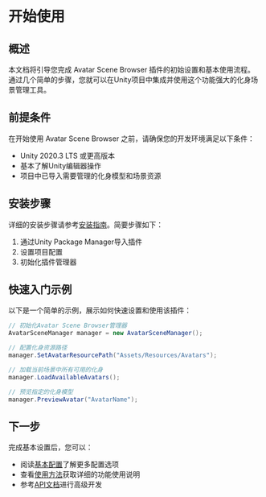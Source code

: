 # 开始使用

## 概述

本文档将引导您完成 Avatar Scene Browser 插件的初始设置和基本使用流程。通过几个简单的步骤，您就可以在Unity项目中集成并使用这个功能强大的化身场景管理工具。

## 前提条件

在开始使用 Avatar Scene Browser 之前，请确保您的开发环境满足以下条件：

- Unity 2020.3 LTS 或更高版本
- 基本了解Unity编辑器操作
- 项目中已导入需要管理的化身模型和场景资源

## 安装步骤

详细的安装步骤请参考[安装指南](installation.md)。简要步骤如下：

1. 通过Unity Package Manager导入插件
2. 设置项目配置
3. 初始化插件管理器

## 快速入门示例

以下是一个简单的示例，展示如何快速设置和使用该插件：

```csharp
// 初始化Avatar Scene Browser管理器
AvatarSceneManager manager = new AvatarSceneManager();

// 配置化身资源路径
manager.SetAvatarResourcePath("Assets/Resources/Avatars");

// 加载当前场景中所有可用的化身
manager.LoadAvailableAvatars();

// 预览指定的化身模型
manager.PreviewAvatar("AvatarName");
```

## 下一步

完成基本设置后，您可以：

- 阅读[基本配置](configuration.md)了解更多配置选项
- 查看[使用方法](usage.md)获取详细的功能使用说明
- 参考[API文档](runtime-api.md)进行高级开发 